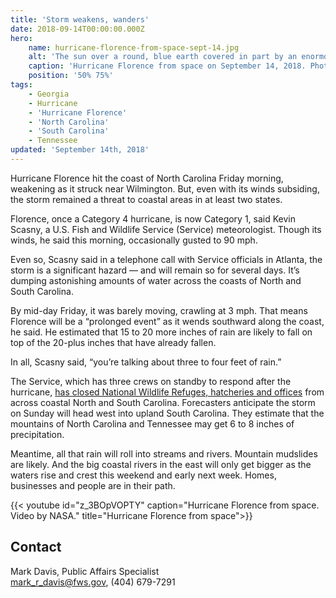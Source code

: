 ```yaml
---
title: 'Storm weakens, wanders'
date: 2018-09-14T00:00:00.000Z
hero:
    name: hurricane-florence-from-space-sept-14.jpg
    alt: 'The sun over a round, blue earth covered in part by an enormous circular cloud formation'
    caption: 'Hurricane Florence from space on September 14, 2018. Photo by Ricky Arnold, NASA.'
    position: '50% 75%'
tags:
    - Georgia
    - Hurricane
    - 'Hurricane Florence'
    - 'North Carolina'
    - 'South Carolina'
    - Tennessee
updated: 'September 14th, 2018'
---
```


Hurricane Florence hit the coast of North Carolina Friday morning, weakening as it struck near Wilmington. But, even with its winds subsiding, the storm remained a threat to coastal areas in at least two states.

Florence, once a Category 4 hurricane, is now Category 1, said Kevin Scasny, a U.S. Fish and Wildlife Service (Service) meteorologist. Though its winds, he said this morning, occasionally gusted to 90 mph.

Even so, Scasny said in a telephone call with Service officials in Atlanta, the storm is a significant hazard &mdash; and will remain so for several days. It’s dumping astonishing amounts of water across the coasts of North and South Carolina.

By mid-day Friday, it was barely moving, crawling at 3 mph. That means Florence will be a “prolonged event” as it wends southward along the coast, he said. He estimated that 15 to 20 more inches of rain are likely to fall on top of the 20-plus inches that have already fallen.

In all, Scasny said, “you’re talking about three to four feet of rain.”

The Service, which has three crews on standby to respond after the hurricane, [has closed National Wildlife Refuges, hatcheries and offices](https://www.fws.gov/hurricane/florence/#closures) from across coastal North and South Carolina.
Forecasters anticipate the storm on Sunday will head west into upland South Carolina. They estimate that the mountains of North Carolina and Tennessee may get 6 to 8 inches of precipitation.

Meantime, all that rain will roll into streams and rivers. Mountain mudslides are likely. And the big coastal rivers in the east will only get bigger as the waters rise and crest this weekend and early next week. Homes, businesses and people are in their path.

{{< youtube id="z_3BOpVOPTY" caption="Hurricane Florence from space. Video by NASA." title="Hurricane Florence from space">}}

## Contact

Mark Davis, Public Affairs Specialist  
[mark_r_davis@fws.gov](mailto:mark_r_davis@fws.gov), (404) 679-7291